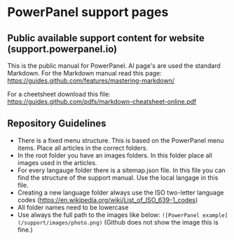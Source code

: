 # PowerPanel support pages

## Public available support content for website (support.powerpanel.io)

This is the public manual for PowerPanel. Al page's are used the standard Markdown. For the Markdown manual read this page: https://guides.github.com/features/mastering-markdown/

For a cheetsheet download this file: https://guides.github.com/pdfs/markdown-cheatsheet-online.pdf

## Repository Guidelines

- There is a fixed menu structure. This is based on the PowerPanel menu items. Place all articles in the correct folders.
- In the root folder you have an images folders. In this folder place all images used in the articles.
- For every langauge folder there is a sitemap.json file. In this file you can find the structure of the support manual. Use the local langage in this file.
- Creating a new language folder always use the ISO two-letter language codes (https://en.wikipedia.org/wiki/List_of_ISO_639-1_codes)
- All folder names need to be lowercase
- Use always the full path to the images like below: 
```![PowerPanel example](/support/images/photo.png)``` (Github does not show the image this is fine.)
